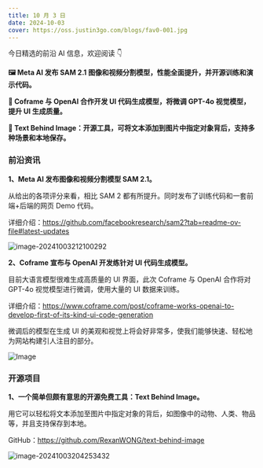 ```yaml
---
title: 10 月 3 日
date: 2024-10-03
cover: https://oss.justin3go.com/blogs/fav0-001.jpg
---
```


今日精选的前沿 AI 信息，欢迎阅读 👇

**🖼️ Meta AI 发布 SAM 2.1 图像和视频分割模型，性能全面提升，并开源训练和演示代码。**

**🎨 Coframe 与 OpenAI 合作开发 UI 代码生成模型，将微调 GPT-4o 视觉模型，提升 UI 生成质量。**

**📝 Text Behind Image：开源工具，可将文本添加到图片中指定对象背后，支持多种场景和本地保存。**



### 前沿资讯

**1、Meta AI 发布图像和视频分割模型 SAM 2.1。**

从给出的各项评分来看，相比 SAM 2 都有所提升。同时发布了训练代码和一套前端+后端的网页 Demo 代码。

详细介绍：https://github.com/facebookresearch/sam2?tab=readme-ov-file#latest-updates

![image-20241003212100292](https://cdn.jsdelivr.net/gh/freelander/oss@master/ai-daily/2024-10-03/image-20241003212100292.png)

**2、Coframe 宣布与 OpenAI 开发练针对 UI 代码生成模型。**

目前大语言模型很难生成高质量的 UI 界面，此次 Coframe 与 OpenAI 合作将对 GPT-4o 视觉模型进行微调，使用大量的 UI 数据来训练。

详细介绍：https://www.coframe.com/post/coframe-works-openai-to-develop-first-of-its-kind-ui-code-generation

微调后的模型在生成 UI 的美观和视觉上将会好非常多，使我们能够快速、轻松地为网站构建引人注目的部分。

![Image](https://cdn.jsdelivr.net/gh/freelander/oss@master/ai-daily/2024-10-03/GY5fdQrasAACmC6.jpeg)



### 开源项目

**1、一个简单但颇有意思的开源免费工具：Text Behind Image。**

用它可以轻松将文本添加至图片中指定对象的背后，如图像中的动物、人类、物品等，并且支持保存到本地。

GitHub：https://github.com/RexanWONG/text-behind-image

![image-20241003204253432](https://cdn.jsdelivr.net/gh/freelander/oss@master/baodian/2024-10-03/image-20241003204253432.png)

